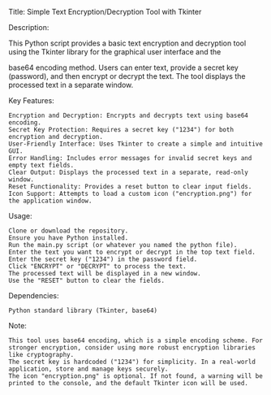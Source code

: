 Title: Simple Text Encryption/Decryption Tool with Tkinter

Description:

This Python script provides a basic text encryption and decryption tool using the Tkinter library for the graphical user interface and the 

base64 encoding method. Users can enter text, provide a secret key (password), and then encrypt or decrypt the text. The tool displays the processed text in a separate window.

Key Features:

    Encryption and Decryption: Encrypts and decrypts text using base64 encoding.
    Secret Key Protection: Requires a secret key ("1234") for both encryption and decryption.
    User-Friendly Interface: Uses Tkinter to create a simple and intuitive GUI.
    Error Handling: Includes error messages for invalid secret keys and empty text fields.
    Clear Output: Displays the processed text in a separate, read-only window.
    Reset Functionality: Provides a reset button to clear input fields.
    Icon Support: Attempts to load a custom icon ("encryption.png") for the application window.

Usage:

    Clone or download the repository.
    Ensure you have Python installed.
    Run the main.py script (or whatever you named the python file).
    Enter the text you want to encrypt or decrypt in the top text field.
    Enter the secret key ("1234") in the password field.
    Click "ENCRYPT" or "DECRYPT" to process the text.
    The processed text will be displayed in a new window.
    Use the "RESET" button to clear the fields.

Dependencies:

    Python standard library (Tkinter, base64)

Note:

    This tool uses base64 encoding, which is a simple encoding scheme. For stronger encryption, consider using more robust encryption libraries like cryptography.
    The secret key is hardcoded ("1234") for simplicity. In a real-world application, store and manage keys securely.
    The icon "encryption.png" is optional. If not found, a warning will be printed to the console, and the default Tkinter icon will be used.
